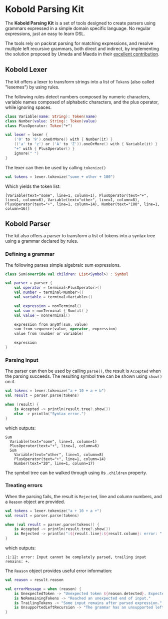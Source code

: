 # Kobold Parsing Kit

The **Kobold Parsing Kit** is a set of tools designed to create parsers using grammars expressed in a simple domain specific language. No regular expressions, just an easy to learn DSL.

The tools rely on packrat parsing for matching expressions, and resolve multiple left recursive grammars, both direct and indirect, by implementing the solution proposed by Umeda and Maeda in their [excellent contribution](https://www.jstage.jst.go.jp/article/ipsjjip/29/0/29_174/_pdf).

## Kobold Lexer

The kit offers a lexer to transform strings into a list of `Token`s (also called "lexemes") by using rules.

The following rules detect numbers composed by numeric characters, variable names composed of alphabetic characters, and the plus operator, while ignoring spaces.

```kotlin
class Variable(name: String): Token(name)
class Number(value: String): Token(value)
class PlusOperator: Token("+")

val lexer = lexer {
    ('0' to '9').oneOrMore() with { Number(it) }
    (('a' to 'z') or ('A' to 'Z')).oneOrMore() with { Variable(it) }
    "+" with { PlusOperator() }
    ignore(" ")
}
```

The lexer can then be used by calling `tokenize()`

```kotlin
val tokens = lexer.tokenize("some + other + 100")
```

Which yields the token list:

```
[Variable(text="some", line=1, column=1), PlusOperator(text="+", line=1, column=6), Variable(text="other", line=1, column=8), PlusOperator(text="+", line=1, column=14), Number(text="100", line=1, column=16)]
```

## Kobold Parser

The kit also offers a parser to transform a list of tokens into a syntax tree using a grammar declared by rules.

### Defining a grammar

The following parses simple algebraic sum expressions.

```kotlin
class Sum(override val children: List<Symbol>) : Symbol

val parser = parser {
    val operator = terminal<PlusOperator>()
    val number = terminal<Number>()
    val variable = terminal<Variable>()

    val expression = nonTerminal()
    val sum = nonTerminal { Sum(it) }
    val value = nonTerminal()

    expression from anyOf(sum, value)
    sum from sequence(value, operator, expression)
    value from (number or variable)

    expression
}
```

### Parsing input

The parser can then be used by calling `parse()`, the result is `Accepted` when the parsing succeeds.
The resulting symbol tree can be shown using `show()` on it.

```kotlin
val tokens = lexer.tokenize("a + 10 + a + b")
val result = parser.parse(tokens)

when (result) {
    is Accepted -> println(result.tree?.show())
    else -> println("Syntax error.")
}
```

which outputs:

```
Sum
  Variable(text="some", line=1, column=1)
  PlusOperator(text="+", line=1, column=6)
  Sum
    Variable(text="other", line=1, column=8)
    PlusOperator(text="+", line=1, column=14)
    Number(text="20", line=1, column=17)
```

The symbol tree can be walked through using its `.children` property.

### Treating errors

When the parsing fails, the result is `Rejected`, line and column numbers, and a `Reason` object are provided.

```kotlin
val tokens = lexer.tokenize("a + 10 + a +")
val result = parser.parse(tokens)

when (val result = parser.parse(tokens)) {
    is Accepted -> println(result.tree?.show())
    is Rejected -> println(":${result.line}:${result.column}: error: " + result.reason.show())
}
```

which outputs:

```
:1:12: error: Input cannot be completely parsed, trailing input remains: +.
```

The `Reason` object provides useful error information:

```kotlin
val reason = result.reason

val errorMessage = when (reason) {
    is UnexpectedToken -> "Unexpected token ${reason.detected}. Expected: ${reason.expected.joinToString(", ") { it.text }}."
    is NoRemainingTokens -> "Reached an unexpected end of input."
    is TrailingTokens -> "Some input remains after parsed expression."
    is UnsupportedLeftRecursion -> "The grammar has an unsupported left recursive case. This is a bug."
}
```